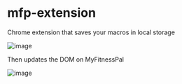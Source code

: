 # mfp-extension

Chrome extension that saves your macros in local storage

![image](https://user-images.githubusercontent.com/9919546/61418898-1de64080-a8ca-11e9-9116-4a19a877be95.png)

Then updates the DOM on MyFitnessPal

![image](https://user-images.githubusercontent.com/9919546/61418953-3ce4d280-a8ca-11e9-92e2-ea010dd56ceb.png)
